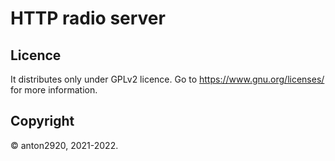 # HTTP radio server

## Licence

It distributes only under GPLv2 licence. Go to https://www.gnu.org/licenses/ for more information.

## Copyright

© anton2920, 2021-2022.
